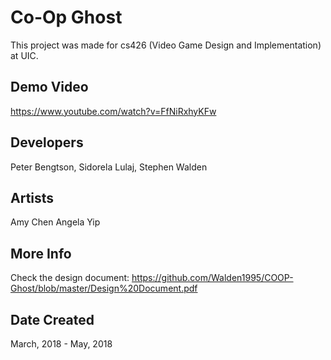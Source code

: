 # Co-Op Ghost

This project was made for cs426 (Video Game Design and Implementation) at UIC. 

## Demo Video

https://www.youtube.com/watch?v=FfNiRxhyKFw

## Developers

Peter Bengtson, Sidorela Lulaj, Stephen Walden

## Artists

Amy Chen
Angela Yip

## More Info

Check the design document: https://github.com/Walden1995/COOP-Ghost/blob/master/Design%20Document.pdf

## Date Created

March, 2018 - May, 2018
